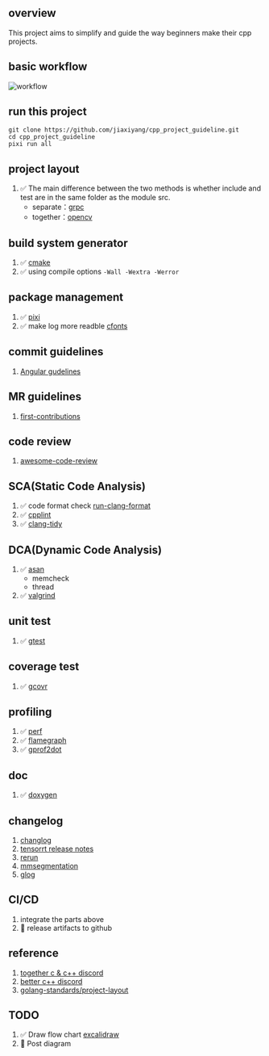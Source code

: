 ## overview

This project aims to simplify and guide the way beginners make their cpp projects.

## basic workflow

![workflow](https://i.ibb.co/rmKQY1t/9-Hjk-F96-Ry-D.png)

## run this project

```shell
git clone https://github.com/jiaxiyang/cpp_project_guideline.git
cd cpp_project_guideline
pixi run all
```

## project layout

1. ✅ The main difference between the two methods is whether include and test are in the same folder as the module src.
   - separate：[grpc](https://github.com/grpc/grpc)
   - together：[opencv](https://github.com/opencv/opencv)

## build system generator

1. ✅ [cmake](https://cmake.org)
2. ✅ using compile options `-Wall -Wextra -Werror`

## package management

1. ✅ [pixi](https://github.com/prefix-dev/pixi)
2. ✅ make log more readble [cfonts](https://github.com/dominikwilkowski/cfonts)

## commit guidelines

1. [Angular gudelines](https://github.com/angular/angular/blob/22b96b9/CONTRIBUTING.md#-commit-message-guidelines)

## MR guidelines

1. [first-contributions](https://github.com/firstcontributions/first-contributions)

## code review

1. [awesome-code-review](https://github.com/joho/awesome-code-review)

## SCA(Static Code Analysis)

1. ✅ code format check [run-clang-format](https://github.com/Sarcasm/run-clang-format/tree/master)
2. ✅ [cpplint](https://github.com/cpplint/cpplint)
3. ✅ [clang-tidy](https://clang.llvm.org/extra/clang-tidy/)

## DCA(Dynamic Code Analysis)

1. ✅ [asan](https://github.com/google/sanitizers)
   - memcheck
   - thread
2. ✅ [valgrind](https://valgrind.org/)

## unit test

1. ✅ [gtest](https://github.com/google/googletest)

## coverage test

1. ✅ [gcovr](https://github.com/gcovr/gcovr)

## profiling

1. ✅ [perf](https://perf.wiki.kernel.org)
2. ✅ [flamegraph](https://github.com/brendangregg/FlameGraph)
3. ✅ [gprof2dot](https://github.com/jrfonseca/gprof2dot)

## doc

1. ✅ [doxygen](https://www.doxygen.nl/)

## changelog

1. [changlog](https://keepachangelog.com/zh-CN/1.0.0/)
2. [tensorrt release notes](https://docs.nvidia.com/deeplearning/tensorrt/release-notes/index.html)
3. [rerun](https://github.com/rerun-io/rerun/releases)
4. [mmsegmentation](https://github.com/open-mmlab/mmsegmentation/blob/master/docs/en/changelog.md)
5. [glog](https://github.com/google/glog/blob/master/ChangeLog)

## CI/CD

1. integrate the parts above
1. 🔲 release artifacts to github

## reference

1. [together c & c++ discord](https://discord.gg/tccpp)
1. [better c++ discord](https://discord.gg/JAEgDRbxtq)
1. [golang-standards/project-layout](https://github.com/golang-standards/project-layout)

## TODO

1. ✅ Draw flow chart [excalidraw](https://excalidraw.com/#json=AC7W9fuO9aIAoZnm8jnxn,bhJRV8CafC8Zq6KXValjEA)
2. 🔲 Post diagram
